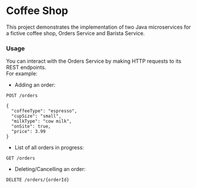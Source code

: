 # Coffee Shop

This project demonstrates the implementation of two Java microservices for a fictive coffee shop, Orders Service and Barista Service. 

### Usage

You can interact with the Orders Service by making HTTP requests to its REST endpoints.<br>
For example:

- Adding an order:

```http
POST /orders

{
  "coffeeType": "espresso",
  "cupSize": "small",
  "milkType": "cow milk",
  "onSite": true,
  "price": 3.99
}
```

- List of all orders in progress:

```http
GET /orders
```


- Deleting/Cancelling an order:

```http
DELETE /orders/{orderId}
```


